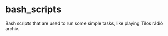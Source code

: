 bash_scripts
============

Bash scripts that are used to run some simple tasks, like playing Tilos rádió archiv.

